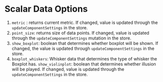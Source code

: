 # Scalar Data Options
1. `metric` : returns current metric. If changed, value is updated through the `updateComponentSettings` in the store.
2. `point_size`: returns size of data points. If changed, value is updated through the `updateComponentSettings` mutation in the store.
3. `show_boxplot`: boolean that determines whether boxplot will be shown. If changed, the value is updated through `updateComponentSettings` in the store.
4. `boxplot_whiskers`: Whisker data that determines the type of whisker the Boxplot has.
`show_violinplot`: boolean that determines whether illusion will be played. If changed, value is updated through the `updateComponentSettings` in the store.
